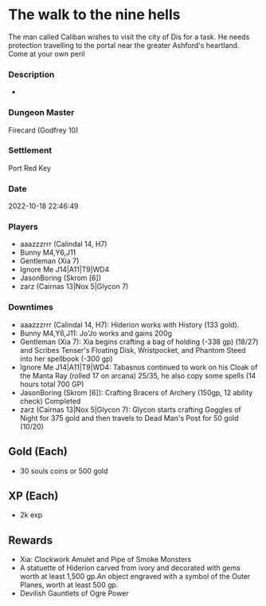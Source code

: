 # The walk to the nine hells
The man called Caliban wishes to visit the city of Dis for a task. He needs protection travelling to the portal near the greater Ashford's heartland. Come at your own peril
### Description
-
### Dungeon Master
Firecard (Godfrey 10)
### Settlement
Port Red Key
### Date
2022-10-18 22:46:49
### Players
* aaazzzrrr (Calindal 14, H7)
* Bunny M4,Y6,J11
* Gentleman (Xia 7)
* Ignore Me J14|A11|T9|WD4
* JasonBoring (Skrom [6])
* zarz (Cairnas 13|Nox 5|Glycon 7)
### Downtimes
* aaazzzrrr (Calindal 14, H7): Hiderion works with History (133 gold).
* Bunny M4,Y6,J11: Jo'Jo works and gains 200g
* Gentleman (Xia 7): Xia begins crafting a bag of holding (-338 gp) (18/27) and Scribes Tenser's Floating Disk, Wristpocket, and Phantom Steed into her spellbook (-300 gp)
* Ignore Me J14|A11|T9|WD4: Tabasnos continued to work on his Cloak of the Manta Ray (rolled 17 on arcana) 25/35, he also copy some spells (14 hours total 700 GP)
* JasonBoring (Skrom [6]): Crafting Bracers of Archery (150gp, 12 ability check) Completed
* zarz (Cairnas 13|Nox 5|Glycon 7): Glycon starts crafting Goggles of Night for 375 gold and then travels to Dead Man's Post for 50 gold (10/20)
## Gold (Each)
* 30 souls coins or 500 gold
## XP (Each)
* 2k exp
## Rewards
* Xia: Clockwork Amulet and Pipe of Smoke Monsters
* A statuette of Hiderion carved from ivory and decorated with gems worth at least 1,500 gp.An object engraved with a symbol of the Outer Planes, worth at least 500 gp.
* Devilish Gauntlets of Ogre Power